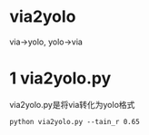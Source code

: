# via2yolo
via->yolo, yolo->via
# 1 via2yolo.py
via2yolo.py是将via转化为yolo格式
```
python via2yolo.py --tain_r 0.65
```
